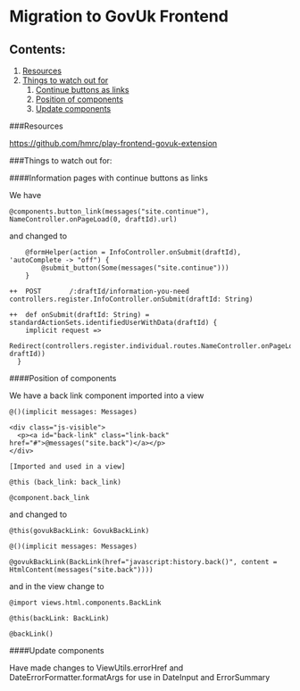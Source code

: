 
# Migration to GovUk Frontend

## Contents:
1. [Resources](#resources)
1. [Things to watch out for](#things-to-watch-out-for)
    1. [Continue buttons as links](#information-pages-with-continue-buttons-as-links)
    1. [Position of components](#position-of-components)
    1. [Update components](#update-components)

###Resources

https://github.com/hmrc/play-frontend-govuk-extension

###Things to watch out for:

####Information pages with continue buttons as links

We have
```aidl
@components.button_link(messages("site.continue"), NameController.onPageLoad(0, draftId).url)
```
and changed to
```aidl
    @formHelper(action = InfoController.onSubmit(draftId), 'autoComplete -> "off") {
        @submit_button(Some(messages("site.continue")))
    }
    
++  POST       /:draftId/information-you-need               controllers.register.InfoController.onSubmit(draftId: String)

++  def onSubmit(draftId: String) = standardActionSets.identifiedUserWithData(draftId) {
    implicit request =>
      Redirect(controllers.register.individual.routes.NameController.onPageLoad(0, draftId))
  }
```

####Position of components

We have a back link component imported into a view
```aidl
@()(implicit messages: Messages)

<div class="js-visible">
  <p><a id="back-link" class="link-back" href="#">@messages("site.back")</a></p>
</div>

[Imported and used in a view]

@this (back_link: back_link)

@component.back_link
```

and changed to
```aidl
@this(govukBackLink: GovukBackLink)

@()(implicit messages: Messages)

@govukBackLink(BackLink(href="javascript:history.back()", content = HtmlContent(messages("site.back"))))
```
and in the view change to
```aidl
@import views.html.components.BackLink

@this(backLink: BackLink)

@backLink()
```

####Update components

Have made changes to ViewUtils.errorHref and DateErrorFormatter.formatArgs for use in DateInput and ErrorSummary